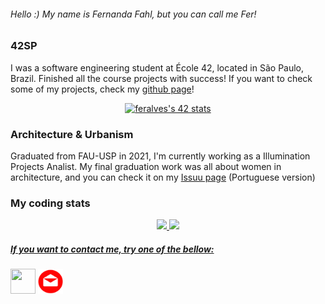 ###### Hello :) My name is Fernanda Fahl, but you can call me Fer!

### 42SP
I was a software engineering student at École 42, located in São Paulo, Brazil.
Finished all the course projects with success! If you want to check some of my projects, check my [github page](https://ferfahl.github.io/)!

<div align="center">
  <a href="https://github.com/JaeSeoKim/badge42"><img src="https://badge42.vercel.app/api/v2/cli7l4sim001108mvngbgwmeh/stats?cursusId=21&coalitionId=undefined" alt="feralves's 42 stats" /></a>
</div>

### Architecture & Urbanism
Graduated from FAU-USP in 2021, I'm currently working as a Illumination Projects Analist.
My final graduation work was all about women in architecture, and you can check it on my [Issuu page](https://issuu.com/fern_fahl/docs/tfg_representatividade_feminina_na_arquitetura_-_f) (Portuguese version)

### My coding stats

<div align="center">
  <a href="https://github.com/ferfahl">
    <img height="180em" src="https://github-readme-stats.vercel.app/api?username=ferfahl&show_icons=true&theme=transparent&include_all_commits=true&count_private=true"/>
    <img height="180em" src="https://github-readme-stats.vercel.app/api/top-langs/?username=ferfahl&layout=compact&langs_count=7&theme=transparent"/>
</div>
                                                                                                                                              
##### If you want to contact me, try one of the bellow:
[<img height="40" width="40" src="https://i0.wp.com/solistica.com/wp-content/uploads/2019/10/linkedin.png" />](https://www.linkedin.com/in/fernanda-fahl/) [<img height="40" width="40" src="https://github.com/ferfahl/ferfahl.github.io/blob/main/assets/mail.png?raw=true"/>](mailto:fe.alves.fahl@gmail.com?Subject=Contact%20me%21)
